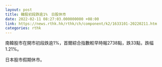 ```yaml
---
layout: post
title: 韓股初段跌逾1%　日股休市
date: 2022-02-11 08:27:03.000000000 +08:00
link: https://news.rthk.hk/rthk/ch/component/k2/1633101-20220211.htm
categories: rthk
---
```


南韓股市在開市初段跌逾1%，首爾綜合指數較早時報2738點，跌33點，跌幅1.21%。

日本股市假期休市。
